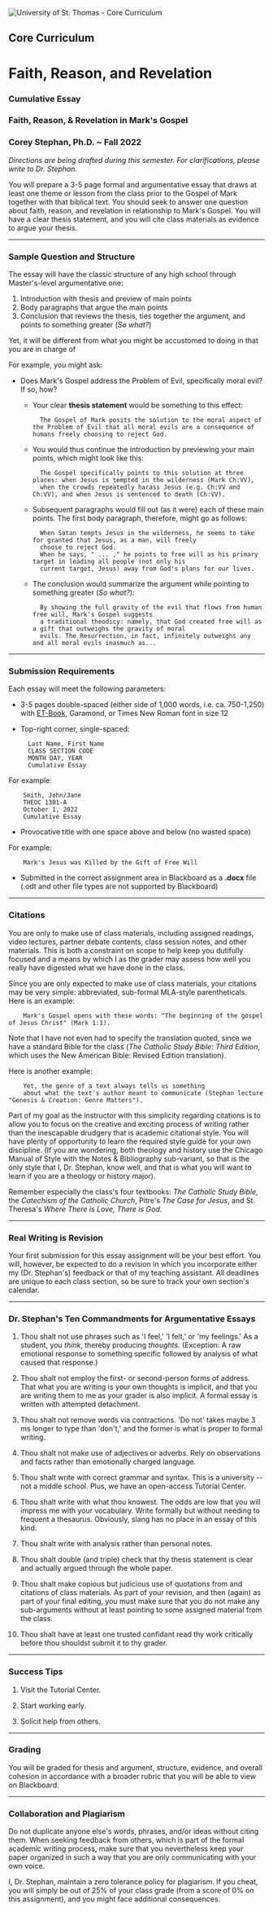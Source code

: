 ![University of St. Thomas - Core Curriculum](https://raw.githubusercontent.com/historical-theology/stthomas/main/ustlogo.jpg)
## Core Curriculum

# Faith, Reason, and Revelation

### Cumulative Essay
### Faith, Reason, & Revelation in Mark's Gospel

### Corey Stephan, Ph.D. ~ Fall 2022

*Directions are being drafted during this semester. For clarifications, please write to Dr. Stephan.*

You will prepare a 3-5 page formal and argumentative essay that draws at least one theme or lesson from the class prior to the Gospel of Mark together with that biblical text. You should seek to answer one question about faith, reason, and revelation in relationship to Mark's Gospel. You will have a clear thesis statement, and you will cite class materials as evidence to argue your thesis.



***


### Sample Question and Structure

The essay will have the classic structure of any high school through Master's-level argumentative one:
1. Introduction with thesis and preview of main points
2. Body paragraphs that argue the main points
3. Conclusion that reviews the thesis, ties together the argument, and points to something greater (*So what?*)

Yet, it will be different from what you might be accustomed to doing in that *you* are in charge of 

For example, you might ask:

* Does Mark's Gospel address the Problem of Evil, specifically moral evil? If so, how? 

	* Your clear **thesis statement** would be something to this effect: 
		
			The Gospel of Mark posits the solution to the moral aspect of the Problem of Evil that all moral evils are a consequence of humans freely choosing to reject God.
			
	* You would thus continue the introduction by previewing your main points, which might look like this:
	
			The Gospel specifically points to this solution at three places: when Jesus is tempted in the wilderness (Mark Ch:VV), 
			when the crowds repeatedly harass Jesus (e.g. Ch:VV and Ch:VV), and when Jesus is sentenced to death (Ch:VV). 
			
	* Subsequent paragraphs would fill out (as it were) each of these main points. The first body paragraph, therefore, might go as follows:
	
			When Satan tempts Jesus in the wilderness, he seems to take for granted that Jesus, as a man, will freely 				
			choose to reject God. 
			When he says, " ... ," he points to free will as his primary target in leading all people (not only his 
			current target, Jesus) away from God's plans for our lives.
			
	* The conclusion would summarize the argument while pointing to something greater (*So what?*):
	
			By showing the full gravity of the evil that flows from human free will, Mark's Gospel suggests
			a traditional theodicy: namely, that God created free will as a gift that outweighs the gravity of moral 			
			evils. The Resurrection, in fact, infinitely outweighs any and all moral evils inasmuch as... 


***


### Submission Requirements

Each essay will meet the following parameters:

* 3-5 pages double-spaced (either side of 1,000 words, i.e. ca. 750-1,250) with [ET-Book](https://edwardtufte.github.io/et-book/), Garamond, or Times New Roman font in size 12

* Top-right corner, single-spaced:


		Last Name, First Name
		CLASS SECTION CODE
		MONTH DAY, YEAR
		Cumulative Essay

For example:

		Smith, John/Jane
		THEOC 1301-A
		October 1, 2022
		Cumulative Essay
		
* Provocative title with one space above and below (no wasted space)

For example:

		Mark's Jesus was Killed by the Gift of Free Will

* Submitted in the correct assignment area in Blackboard as a **.docx** file (.odt and other file types are not supported by Blackboard)


***

### Citations

You are only to make use of class materials, including assigned readings, video lectures, partner debate contents, class session notes, and other materials. This is both a constraint on scope to help keep you dutifully focused and a means by which I as the grader may assess how well you really have digested what we have done in the class.

Since you are only expected to make use of class materials, your citations may be very simple: abbreviated, sub-formal MLA-style parentheticals. Here is an example:

		Mark's Gospel opens with these words: "The beginning of the gospel of Jesus Christ" (Mark 1:1).
		
Note that I have not even had to specify the translation quoted, since we have a standard Bible for the class (*The Catholic Study Bible: Third Edition*, which uses the New American Bible: Revised Edition translation). 

Here is another example:

		Yet, the genre of a text always tells us something 
		about what the text's author meant to communicate (Stephan lecture "Genesis & Creation: Genre Matters").

Part of my goal as the instructor with this simplicity regarding citations is to allow you to focus on the creative and exciting process of writing rather than the inescapable drudgery that is academic citational style. You will have plenty of opportunity to learn the required style guide for your own discipline. (If you are wondering, both theology and history use the Chicago Manual of Style with the Notes & Bibliography sub-variant, so that is the only style that I, Dr. Stephan, know well, and that is what you will want to learn if you are a theology or history major). 

Remember especially the class's four textbooks: *The Catholic Study Bible*, the *Catechism of the Catholic Church*, Pitre's *The Case for Jesus*, and St. Theresa's *Where There is Love, There is God*.
		

***

### Real Writing is Revision


Your first submission for this essay assignment will be your best effort. You will, however, be expected to do a revision in which you incorporate either my (Dr. Stephan's) feedback or that of my teaching assistant. All deadlines are unique to each class section, so be sure to track your own section's calendar.


***

### Dr. Stephan's Ten Commandments for Argumentative Essays


1. Thou shalt not use phrases such as 'I feel,' 'I felt,' or 'my feelings.' As a student, you *think*, thereby producing *thoughts.* (Exception: A raw emotional response to something specific followed by analysis of what caused that response.)

2. Thou shalt not employ the first- or second-person forms of address. That what you are writing is your own thoughts is implicit, and that you are writing them to me as your grader is also implicit. A formal essay is written with attempted detachment.

3. Thou shalt not remove words via contractions. 'Do not' takes maybe 3 ms longer to type than 'don't,' and the former is what is proper to formal writing.

4. Thou shalt not make use of adjectives or adverbs. Rely on observations and facts rather than emotionally charged language.

5. Thou shalt write with correct grammar and syntax. This is a university -- not a middle school. Plus, we have an open-access Tutorial Center.

6. Thou shalt write with what thou knowest. The odds are low that you will impress me with your vocabulary. Write formally but without needing to frequent a thesaurus. Obviously, slang has no place in an essay of this kind.

7. Thou shalt write with analysis rather than personal notes.

8. Thou shalt double (and triple) check that thy thesis statement is clear and actually argued through the whole paper.

9. Thou shalt make copious but judicious use of quotations from and citations of class materials. As part of your revision, and then (again) as part of your final editing, you must make sure that you do not make any sub-arguments without at least pointing to some assigned material from the class.

10. Thou shalt have at least one trusted confidant read thy work critically before thou shouldst submit it to thy grader.


***

### Success Tips

1. Visit the Tutorial Center.

2. Start working early.

3. Solicit help from others.

***

### Grading

You will be graded for thesis and argument, structure, evidence, and overall cohesion in accordance with a broader rubric that you will be able to view on Blackboard.

***

### Collaboration and Plagiarism

Do not duplicate anyone else's words, phrases, and/or ideas without citing them. When seeking feedback from others, which is part of the formal academic writing process, make sure that you nevertheless keep your paper organized in such a way that you are only communicating with your own voice.

I, Dr. Stephan, maintain a zero tolerance policy for plagiarism. If you cheat, you will simply be out of 25% of your class grade (from a score of 0% on this assignment), and you might face additional consequences.